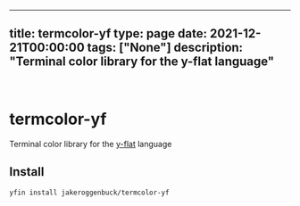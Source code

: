 
---
title: termcolor-yf
type: page
date: 2021-12-21T00:00:00
tags: ["None"]
description: "Terminal color library for the y-flat language"
---


<br>

# termcolor-yf
Terminal color library for the [y-flat](https://github.com/y-flat/) language

## Install
```
yfin install jakeroggenbuck/termcolor-yf
```
